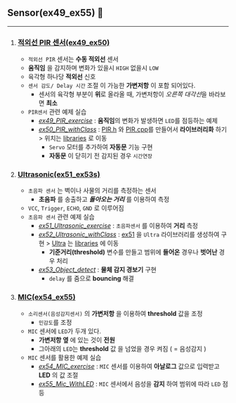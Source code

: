 ## Sensor(ex49_ex55) 🦾
---
1. ### [적외선 PIR 센서(ex49_ex50)](./PIR/)
   - `적외선 PIR` 센서는 **수동 적외선** 센서
   - **움직임** 을 감지하며 변화가 있을시 `HIGH` 없을시 `LOW`
   - 육각형 하나당 **적외선** 신호  
   - `센서 감도/ Delay 시간` 조절 이 가능한 **가변저항** 이 포함 되어있다.
     - 센서의 육각형 부분이 **위**로 올라올 때, 가변저항이 *오른쪽 대각선*을 바라보면 **최소**
   - `PIR센서` 관련 예제 실습
     - *[ex49_PIR_exercise](./PIR/ex49_PIR_exercise/)* :  **움직임**의 변화가 발생하면 `LED`를 점등하는 예제
     - *[ex50_PIR_withClass](./PIR/ex50_PIR_withClass/)* : [PIR.h](../libraries/PIR/PIR.h) 와  [PIR.cpp](../libraries/PIR/PIR.cpp)를 만들어서 **라이브러리화** 하기 > 위치는 [libraries](../libraries/) 로 이동
       - `Servo` 모터를 추가하여 **자동문** 기능 구현
       - **자동문** 이 닫히기 전 감지된 경우 `시간연장`
2. ### [Ultrasonic(ex51_ex53s)](./Ultrasonic/)
   - `초음파 센서` 는 벽이나 사물의 거리를 측정하는 센서
     - **초음파** 를 송출하고 _**돌아오는 거리**_ 를 이용하여 측정 
   - `VCC`, `Trigger`, `ECHO`, `GND` 로 이루어짐
   - `초음파 센서` 관련 예제 실습
     - *[ex51_Ultrasonic_exercise](./Ultrasonic/ex51_Ultrasonic_exercise/)* : `초음파센서` 를 이용하여 **거리** 측정
     - *[ex52_Ultrasonic_withClass](./Ultrasonic/ex52_Ultrasonic_withClass/)* : [ex51](./Ultrasonic/ex51_Ultrasonic_exercise/) 을 `Ultra` 라이브러리를 생성하여 구현 > [Ultra](../libraries/Ultra/) 는 [libraries](../libraries/) 에 이동
       - **기준거리(threshold)** 변수를 만들고 범위에 **들어온** 경우나 **벗어난** 경우 처리
     - *[ex53_Object_detect](./Ultrasonic/ex53_Object_detect/)* : **물체 감지 경보기** 구현
       - `delay` 를 줌으로 **bouncing** 해결
3. ### [MIC(ex54_ex55)](./MIC/)
   - `소리센서(음성감지센서)` 의 **가변저항** 을 이용하여 **threshold** 값을 조정
     - `민감도`를 조정
   - `MIC` 센서에 `LED`가 두개 있다.
     - **가변저항 옆** 에 있는 것이 **전원**
     - 그아래의 `LED`는 **threshold** 값 을 넘었을 경우 켜짐 ( = 음성감지 )
   - `MIC` 센서를 활용한 예제 실습
     - *[ex54_MIC_exercise](./MIC/ex54_MIC_exercise/)* : `MIC` 센서를 이용하여 **아날로그** 값으로 입력받고 **LED** 의 값 조절
     - *[ex55_Mic_WithLED](./MIC/ex55_Mic_WithLED/)* : `MIC` 센서에서 음성을 **감지** 하여 범위에 따라 `LED` 점등
